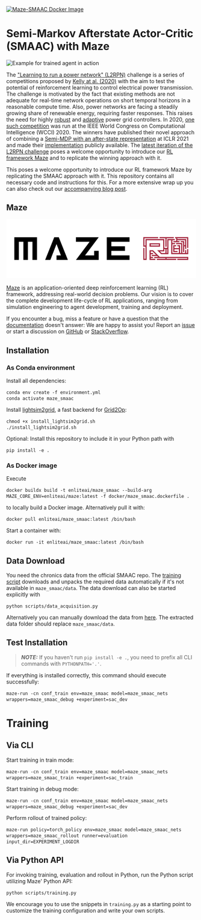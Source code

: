 [![Maze-SMAAC Docker Image](https://github.com/enlite-ai/maze_smaac/actions/workflows/github-ci.yml/badge.svg)](https://github.com/enlite-ai/maze_smaac/actions/workflows/github-ci.yml)

# Semi-Markov Afterstate Actor-Critic (SMAAC) with Maze

![Example for trained agent in action](https://cdn-images-1.medium.com/max/873/1*qYrrwQLdkf21voqSXGQ7zQ.gif)


The ["Learning to run a power network" (L2RPN)](https://l2rpn.chalearn.org/) challenge is a series of competitions proposed by [Kelly at al. (2020)](https://arxiv.org/pdf/2003.07339.pdf) with the aim to test the potential of reinforcement learning to control electrical power transmission. The challenge is motivated by the fact that existing methods are not adequate for real-time network operations on short temporal horizons in a reasonable compute time. Also, power networks are facing a steadily growing share of renewable energy, requiring faster responses. This raises the need for highly [robust](https://competitions.codalab.org/competitions/25426) and [adaptive](https://competitions.codalab.org/competitions/25427) power grid controllers.
In 2020, [one such competition](https://competitions.codalab.org/competitions/24902) was run at the IEEE World Congress on Computational Intelligence (WCCI) 2020. The winners have published their novel approach of combining a [Semi-MDP with an after-state representation](https://openreview.net/pdf?id=LmUJqB1Cz8) at ICLR 2021 and made their [implementation](https://github.com/KAIST-AILab/SMAAC) publicly available. The [latest iteration of the L2RPN challenge](https://icaps21.icaps-conference.org/Competitions/) poses a welcome opportunity to introduce our [RL framework Maze](https://github.com/enlite-ai/maze) and to replicate the winning approach with it.

This poses a welcome opportunity to introduce our RL framework Maze by replicating the SMAAC approach with it. This repository contains all necessary code and instructions for this. For a more extensive wrap up you can also check out our [accompanying blog post](https://medium.com/).


## Maze

![Banner](https://github.com/enlite-ai/maze/raw/main/docs/source/logos/main_logo.png)

[Maze](https://github.com/enlite-ai/maze) is an application-oriented deep reinforcement learning (RL) framework, addressing real-world decision problems.
Our vision is to cover the complete development life-cycle of RL applications, ranging from simulation engineering to agent development, training and deployment.
  
If you encounter a bug, miss a feature or have a question that the [documentation](https://maze-rl.readthedocs.io/) doesn't answer: We are happy to assist you! Report an [issue](https://github.com/enlite-ai/maze/issues) or start a discussion on [GitHub](https://github.com/enlite-ai/maze/discussions) or [StackOverflow](https://stackoverflow.com/questions/tagged/maze-rl).


## Installation 

### As Conda environment

Install all dependencies:
```shell
conda env create -f environment.yml
conda activate maze_smaac
```

Install [lightsim2grid](https://github.com/BDonnot/lightsim2grid), a fast backend for [Grid2Op](https://github.com/rte-france/Grid2Op):
```shell
chmod +x install_lightsim2grid.sh
./install_lightsim2grid.sh
```

Optional: Install this repository to include it in your Python path with
```shell
pip install -e .
```

### As Docker image

Execute   
```shell
docker buildx build -t enliteai/maze_smaac --build-arg MAZE_CORE_ENV=enliteai/maze:latest -f docker/maze_smaac.dockerfile .
```
to locally build a Docker image. Alternatively pull it with:
```shell
docker pull enliteai/maze_smaac:latest /bin/bash
```
Start a container with:
```shell
docker run -it enliteai/maze_smaac:latest /bin/bash
```

## Data Download

You need the chronics data from the official SMAAC repo. The [training script](#via-python-api) downloads and unpacks the required data automatically if it's not available in `maze_smaac/data`. The data download can also be started explicitly with
```shell
python scripts/data_acquisition.py
```

Alternatively you can manually download the data from [here](https://drive.google.com/file/d/15oW1Wq7d6cu6EFS2P7A0cRhyv8u_UqWA/view?usp=sharing). The extracted data folder should replace `maze_smaac/data`.

## Test Installation

> **_NOTE:_**  If you haven't run `pip install -e .`, you need to prefix all CLI commands with `PYTHONPATH='.'`.

If everything is installed correctly, this command should execute successfully:
```shell
maze-run -cn conf_train env=maze_smaac model=maze_smaac_nets wrappers=maze_smaac_debug +experiment=sac_dev

```

# Training

## Via CLI 

Start training in train mode: 
```shell
maze-run -cn conf_train env=maze_smaac model=maze_smaac_nets wrappers=maze_smaac_train +experiment=sac_train
```

Start training in debug mode: 
```shell
maze-run -cn conf_train env=maze_smaac model=maze_smaac_nets wrappers=maze_smaac_debug +experiment=sac_dev
```

Perform rollout of trained policy:
```shell
maze-run policy=torch_policy env=maze_smaac model=maze_smaac_nets wrappers=maze_smaac_rollout runner=evaluation input_dir=EXPERIMENT_LOGDIR
``` 

## Via Python API 

For invoking training, evaluation and rollout in Python, run the Python script utilizing Maze' Python API:  
```shell
python scripts/training.py
```
We encourage you to use the snippets in `training.py` as a starting point to customize the training configuration and write your own scripts.   
